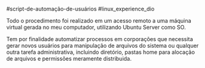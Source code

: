 #script-de-automação-de-usuários #linux_experience_dio

Todo o procedimento foi realizado em um acesso remoto a uma máquina virtual gerada no meu computador, utilizando Ubuntu Server como SO.

Tem por finalidade automatizar processos em corporações que necessita gerar novos usuários para manipulação de arquivos do sistema ou qualquer outra tarefa administrativa, incluindo diretório, pastas home para alocação de arquivos e permissões meramente distribuida.

